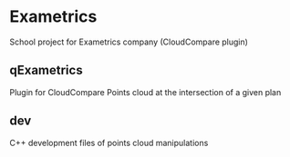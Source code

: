 # Exametrics
School project for Exametrics company (CloudCompare plugin)

## qExametrics

Plugin for CloudCompare
Points cloud at the intersection of a given plan

## dev

C++ development files of points cloud manipulations
